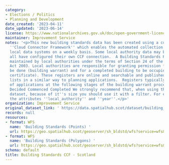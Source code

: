 ```yaml
---
category:
- Elections / Politics
- Planning and Development
date_created: '2023-04-11'
date_updated: '2023-06-14'
license: https://www.nationalarchives.gov.uk/doc/open-government-licence/version/3/
maintainer: Improvement Service
notes: '<p>This new building standards data has been created using a custom built
  ''Cloud Connector Framework'' which enables the automated collection of data from
  local data systems on a weekly basis. Some local authority data may be missing until
  all have configured their own CCF connection.  A Building Standards Register is
  maintained by local authorities under the terms of Section 24 of the Building (Scotland)
  Act 2003. Local authorities are responsible for granting permission for work to
  be done (building warrant) and for a completed building to be occupied (completion
  certificate). These registers are online and searchable and published as weekly
  lists in a similar way to planning applications.  Registers typically contain details
  of applications at the following stages of the building warrant process:  Received
  Decided Commenced Completed We strongly recommend that, when using the WFS for this
  dataset, because of it''s size you should use it with a filter. For example with
  the attributes ''local_authority'' and ''year''.</p>'
organization: Improvement Service
original_dataset_link: ' https://data.spatialhub.scot/dataset/building_standards_ccf-is'
records: null
resources:
- format: WFS
  name: 'Building Standards (Points) '
  url: https://geo.spatialhub.scot/geoserver/sh_bldstd/wfs?service=wfs&typeName=sh_bldstd:pub_bldstdpnt
- format: WFS
  name: 'Building Standards (Polygons) '
  url: https://geo.spatialhub.scot/geoserver/sh_bldstd/wfs?service=wfs&typeName=sh_bldstd:pub_bldstdpol
schema: default
title: Building Standards CCF - Scotland
---
```

